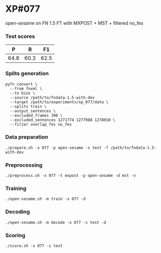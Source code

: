 # XP\#077

open-sesame on FN 1.5 FT with MXPOST + MST + filtered no_fes

### Test scores
| P | R | F1 |
| --- | --- | --- |
| 64.8 | 60.3 | 62.5 |

### Splits generation
```
pyfn convert \
  --from fnxml \
  --to bios \
  --source /path/to/fndata-1.5-with-dev
  --target /path/to/experiments/xp_077/data \
  --splits train \
  --output_sentences \
  --excluded_frames 398 \
  --excluded_sentences 1271774 1277988 1278010 \
  --filter overlap_fes no_fes
```

### Data preparation
```
./prepare.sh -x 077 -p open-sesame -s test -f /path/to/fndata-1.5-with-dev
```

### Preprocessing
```
./preprocess.sh -x 077 -t mxpost -p open-sesame -d mst -v
```

### Training
```
./open-sesame.sh -m train -x 077 -d
```

### Decoding
```
./open-sesame.sh -m decode -x 077 -s test -d
```

### Scoring
```
./score.sh -x 077 -s test
```
